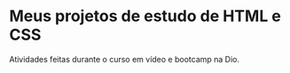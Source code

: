 # Meus projetos de estudo de HTML e CSS 
 
 Atividades feitas durante o curso em vídeo e bootcamp na Dio.
